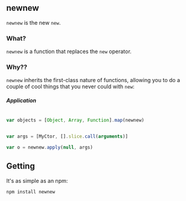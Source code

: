 ## newnew

`newnew` is the new `new`. 

### What? 

`newnew` is a function that replaces the `new` operator.

### Why??

`newnew` inherits the first-class nature of functions, allowing you to do a couple of cool things that you never could with `new`: 


##### Application

```javascript

var objects = [Object, Array, Function].map(newnew)
```

```javascript

var args = [MyCtor, [].slice.call(arguments)]

var o = newnew.apply(null, args)
```

## Getting

It's as simple as an npm:

```
npm install newnew

```
